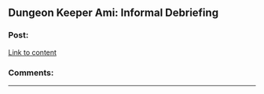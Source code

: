## Dungeon Keeper Ami: Informal Debriefing

### Post:

[Link to content](http://addventure.bast-enterprises.de/263401.html)

### Comments:

---

